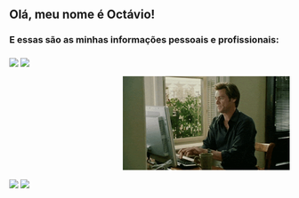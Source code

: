 <div>
  <h2>Olá, meu nome é Octávio!</h2>
  <h3>E essas são as minhas informações pessoais e profissionais:  <h3/>
</div>

<div>
  <img height="170em" src="https://github-readme-stats.vercel.app/api?username=octav1oaugusto&show_icons=true&theme=dracula&include_all_commits=true&count_private=true"/>
  <img height="170em" src="https://github-readme-stats.vercel.app/api/top-langs/?username=octav1oaugusto&layout=compact&langs_count=7&theme=dracula"/>
</div>


<p align="right">
  <img src="assets/coding.gif", width="300"/>
</p>
  
 <div>
   <a href="https://www.linkedin.com/in/octav1oaugusto/" target="_blank"><img src="https://img.shields.io/badge/-LinkedIn-%230077B5?style=for-the-badge&logo=linkedin&logoColor=white" target="_blank"></a> 
   <a href="https://www.instagram.com/octav1oaugusto/" target="_blank"><img src="https://img.shields.io/badge/-Instagram-%23E4405F?style=for-the-badge&logo=instagram&logoColor=white" target="_blank"></a>
   
 </div>
